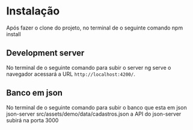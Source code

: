 # Instalação

Após fazer o clone do projeto, no terminal de o seguinte comando
npm install 

## Development server

No terminal de o seguinte comando para subir o server
ng serve 
o navegador acessará a URL `http://localhost:4200/`. 

## Banco em json

No terminal de o seguinte comando para subir o banco que esta em json
json-server src/assets/demo/data/cadastros.json 
a API do json-server subirá na porta 3000
